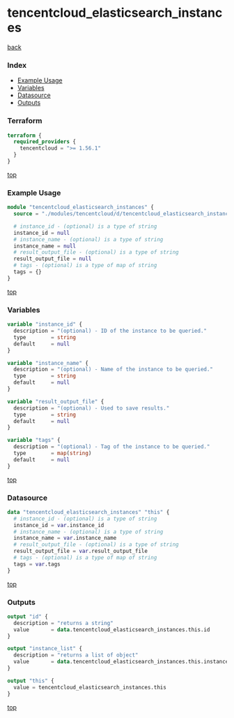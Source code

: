 # tencentcloud_elasticsearch_instances

[back](../tencentcloud.md)

### Index

- [Example Usage](#example-usage)
- [Variables](#variables)
- [Datasource](#datasource)
- [Outputs](#outputs)

### Terraform

```terraform
terraform {
  required_providers {
    tencentcloud = ">= 1.56.1"
  }
}
```

[top](#index)

### Example Usage

```terraform
module "tencentcloud_elasticsearch_instances" {
  source = "./modules/tencentcloud/d/tencentcloud_elasticsearch_instances"

  # instance_id - (optional) is a type of string
  instance_id = null
  # instance_name - (optional) is a type of string
  instance_name = null
  # result_output_file - (optional) is a type of string
  result_output_file = null
  # tags - (optional) is a type of map of string
  tags = {}
}
```

[top](#index)

### Variables

```terraform
variable "instance_id" {
  description = "(optional) - ID of the instance to be queried."
  type        = string
  default     = null
}

variable "instance_name" {
  description = "(optional) - Name of the instance to be queried."
  type        = string
  default     = null
}

variable "result_output_file" {
  description = "(optional) - Used to save results."
  type        = string
  default     = null
}

variable "tags" {
  description = "(optional) - Tag of the instance to be queried."
  type        = map(string)
  default     = null
}
```

[top](#index)

### Datasource

```terraform
data "tencentcloud_elasticsearch_instances" "this" {
  # instance_id - (optional) is a type of string
  instance_id = var.instance_id
  # instance_name - (optional) is a type of string
  instance_name = var.instance_name
  # result_output_file - (optional) is a type of string
  result_output_file = var.result_output_file
  # tags - (optional) is a type of map of string
  tags = var.tags
}
```

[top](#index)

### Outputs

```terraform
output "id" {
  description = "returns a string"
  value       = data.tencentcloud_elasticsearch_instances.this.id
}

output "instance_list" {
  description = "returns a list of object"
  value       = data.tencentcloud_elasticsearch_instances.this.instance_list
}

output "this" {
  value = tencentcloud_elasticsearch_instances.this
}
```

[top](#index)